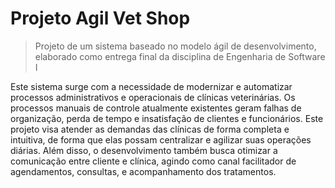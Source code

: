 # Projeto Agil Vet Shop
> Projeto de um sistema baseado no modelo ágil de desenvolvimento, elaborado como entrega final da disciplina de Engenharia de Software I

Este sistema surge com a necessidade de modernizar e automatizar processos administrativos e operacionais de clínicas veterinárias. Os processos manuais de controle atualmente existentes geram falhas de organização, perda de tempo e insatisfação de clientes e funcionários. Este projeto visa atender as demandas das clínicas de forma completa e intuitiva, de forma que elas possam centralizar e agilizar suas operações diárias. Além disso, o desenvolvimento também busca otimizar a comunicação entre cliente e clínica, agindo como canal facilitador de agendamentos, consultas, e acompanhamento dos tratamentos.

